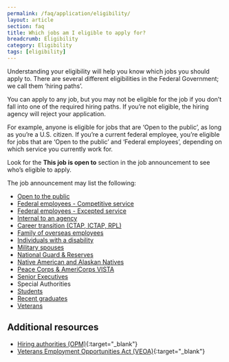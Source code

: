 ```yaml
---
permalink: /faq/application/eligibility/
layout: article
section: faq
title: Which jobs am I eligible to apply for?
breadcrumb: Eligibility
category: Eligibility
tags: [eligibility]
---
```


Understanding your eligibility will help you know which jobs you should apply to. There are several different eligibilities in the Federal Government; we call them ‘hiring paths’.

You can apply to any job, but you may not be eligible for the job if you don’t fall into one of the required hiring paths. If you’re not eligible, the hiring agency will reject your application.

For example, anyone is eligible for jobs that are ‘Open to the public’, as long as you’re  a U.S. citizen. If you’re a current federal employee, you’re eligible for jobs that are ‘Open to the public’ and ‘Federal employees’, depending on which service you currently work for.

Look for the **This job is open to** section in the job announcement to see who’s eligible to apply.

The job announcement may list the following:

* [Open to the public](../../../working-in-government/unique-hiring-paths/public/)
* [Federal employees - Competitive service](../../../working-in-government/unique-hiring-paths/federal-employees/)
* [Federal employees - Excepted service](../../../working-in-government/unique-hiring-paths/federal-employees/)
* [Internal to an agency](../../../working-in-government/unique-hiring-paths/federal-employees/internal)
* [Career transition (CTAP, ICTAP, RPL)](../../../working-in-government/unique-hiring-paths/federal-employees/ctap)
* [Family of overseas employees](../../../working-in-government/unique-hiring-paths/family-of-overseas-employees/)
* [Individuals with a disability](../../../working-in-government/unique-hiring-paths/individuals-with-disabilities/)
* [Military spouses](../../../working-in-government/unique-hiring-paths/military-spouses/)
* [National Guard & Reserves](../../../working-in-government/unique-hiring-paths/national-guard/)
* [Native American and Alaskan Natives](../../../working-in-government/unique-hiring-paths/native-americans/)
* [Peace Corps & AmeriCorps VISTA](../../../working-in-government/unique-hiring-paths/peace-corps/)
* [Senior Executives](../../../working-in-government/unique-hiring-paths/senior-executives/)
* Special Authorities
* [Students](../../../working-in-government/unique-hiring-paths/students/)
* [Recent graduates](../../../working-in-government/unique-hiring-paths/students/)
* [Veterans](../../../working-in-government/unique-hiring-paths/veterans/)

## Additional resources

* [Hiring authorities (OPM)](https://www.opm.gov/policy-data-oversight/hiring-information/hiring-authorities/){:target="_blank"}
* [Veterans Employment Opportunities Act (VEOA)](https://www.fedshirevets.gov/job/shav/index.aspx/){:target="_blank"}
